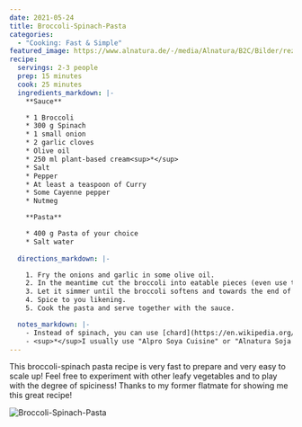 ```yaml
---
date: 2021-05-24
title: Broccoli-Spinach-Pasta
categories:
  - "Cooking: Fast & Simple"
featured_image: https://www.alnatura.de/-/media/Alnatura/B2C/Bilder/rezepte/saisonkalender/Gemuese_Saisonkalender/Broccoli_Saisonkalender_Stage.jpg?h=411&mw=960&w=960&hash=28E7F519BBC1C78D35D5D2AB9F250C5D
recipe:
  servings: 2-3 people
  prep: 15 minutes
  cook: 25 minutes
  ingredients_markdown: |-
    **Sauce**

    * 1 Broccoli
    * 300 g Spinach
    * 1 small onion
    * 2 garlic cloves
    * Olive oil
    * 250 ml plant-based cream<sup>*</sup>
    * Salt
    * Pepper
    * At least a teaspoon of Curry
    * Some Cayenne pepper
    * Nutmeg

    **Pasta**

    * 400 g Pasta of your choice
    * Salt water
  
  directions_markdown: |-

    1. Fry the onions and garlic in some olive oil.
    2. In the meantime cut the broccoli into eatable pieces (even use the stem after pealing it) and add it to the pot. Also add the spinach and some water to cover the bottom. 
    3. Let it simmer until the broccoli softens and towards the end of the cooking time add the cream.
    4. Spice to you likening. 
    5. Cook the pasta and serve together with the sauce.

  notes_markdown: |-
    - Instead of spinach, you can use [chard](https://en.wikipedia.org/wiki/Chard) (de: Mangold).
    - <sup>*</sup>I usually use "Alpro Soya Cuisine" or "Alnatura Soja Cuisine" 
---
```


This broccoli-spinach pasta recipe is very fast to prepare and very easy to scale up! Feel free to experiment with other leafy vegetables and to play with the degree of spiciness! Thanks to my former flatmate for showing me this great recipe!

![Broccoli-Spinach-Pasta](https://www.alnatura.de/-/media/Alnatura/B2C/Bilder/rezepte/saisonkalender/Gemuese_Saisonkalender/Broccoli_Saisonkalender_Stage.jpg?h=411&mw=960&w=960&hash=28E7F519BBC1C78D35D5D2AB9F250C5D)